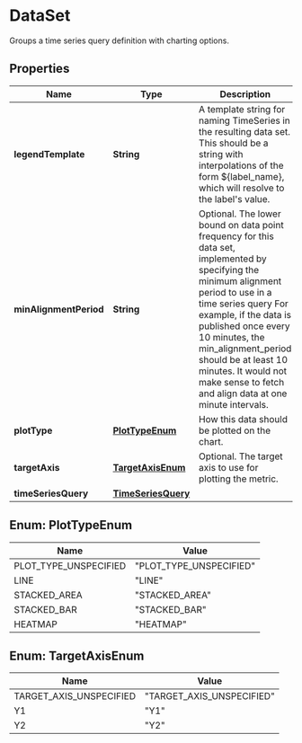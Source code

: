 

# DataSet

Groups a time series query definition with charting options.

## Properties

| Name | Type | Description | Notes |
|------------ | ------------- | ------------- | -------------|
|**legendTemplate** | **String** | A template string for naming TimeSeries in the resulting data set. This should be a string with interpolations of the form ${label_name}, which will resolve to the label&#39;s value. |  [optional] |
|**minAlignmentPeriod** | **String** | Optional. The lower bound on data point frequency for this data set, implemented by specifying the minimum alignment period to use in a time series query For example, if the data is published once every 10 minutes, the min_alignment_period should be at least 10 minutes. It would not make sense to fetch and align data at one minute intervals. |  [optional] |
|**plotType** | [**PlotTypeEnum**](#PlotTypeEnum) | How this data should be plotted on the chart. |  [optional] |
|**targetAxis** | [**TargetAxisEnum**](#TargetAxisEnum) | Optional. The target axis to use for plotting the metric. |  [optional] |
|**timeSeriesQuery** | [**TimeSeriesQuery**](TimeSeriesQuery.md) |  |  [optional] |



## Enum: PlotTypeEnum

| Name | Value |
|---- | -----|
| PLOT_TYPE_UNSPECIFIED | &quot;PLOT_TYPE_UNSPECIFIED&quot; |
| LINE | &quot;LINE&quot; |
| STACKED_AREA | &quot;STACKED_AREA&quot; |
| STACKED_BAR | &quot;STACKED_BAR&quot; |
| HEATMAP | &quot;HEATMAP&quot; |



## Enum: TargetAxisEnum

| Name | Value |
|---- | -----|
| TARGET_AXIS_UNSPECIFIED | &quot;TARGET_AXIS_UNSPECIFIED&quot; |
| Y1 | &quot;Y1&quot; |
| Y2 | &quot;Y2&quot; |



